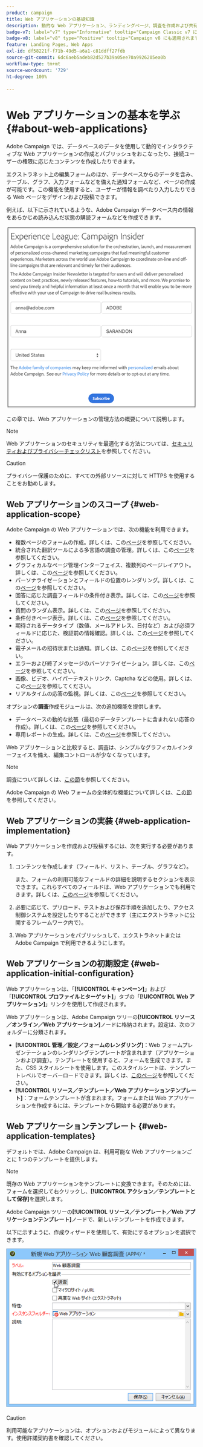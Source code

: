 ```yaml
---
product: campaign
title: Web アプリケーションの基礎知識
description: 動的な Web アプリケーション、ランディングページ、調査を作成および共有します
badge-v7: label="v7" type="Informative" tooltip="Campaign Classic v7 に適用されます"
badge-v8: label="v8" type="Positive" tooltip="Campaign v8 にも適用されます"
feature: Landing Pages, Web Apps
exl-id: df58221f-f71b-49d5-a6a1-c81ddff27fdb
source-git-commit: 6dc6aeb5adeb82d527b39a05ee70a9926205ea0b
workflow-type: tm+mt
source-wordcount: '729'
ht-degree: 100%

---
```


# Web アプリケーションの基本を学ぶ{#about-web-applications}



Adobe Campaign では、データベースのデータを使用して動的でインタラクティブな Web アプリケーションの作成とパブリッシュをおこなったり、接続ユーザーの権限に応じたコンテンツを作成したりできます。

エクストラネット上の編集フォームのほか、データベースからのデータを含み、テーブル、グラフ、入力フォームなどを備えた通知フォームなど、ページの作成が可能です。この機能を使用すると、ユーザーが情報を調べたり入力したりできる Web ページをデザインおよび投稿できます。

例えば、以下に示されているような、Adobe Campaign データベース内の情報をあらかじめ読み込んだ状態の購読フォームなどを作成できます。

![](assets/webapp_form_sample.png)

この章では、Web アプリケーションの管理方法の概要について説明します。

>[!NOTE]
>
>Web アプリケーションのセキュリティを最適化する方法については、[セキュリティおよびプライバシーチェックリスト](https://helpx.adobe.com/jp/campaign/kb/acc-security.html)を参照してください。

>[!CAUTION]
>
>プライバシー保護のために、すべての外部リソースに対して HTTPS を使用することをお勧めします。

## Web アプリケーションのスコープ {#web-application-scope}

Adobe Campaign の Web アプリケーションでは、次の機能を利用できます。

* 複数ページのフォームの作成。詳しくは、この[ページ](about-web-forms.md)を参照してください。
* 統合された翻訳ツールによる多言語の調査の管理。詳しくは、この[ページ](translating-a-web-application.md)を参照してください。
* グラフィカルなページ管理インターフェイス、複数列のページレイアウト。詳しくは、この[ページ](designing-a-web-application.md)を参照してください。
* パーソナライゼーションとフィールドの位置のレンダリング。詳しくは、この[ページ](editing-content.md#adding-personalization-content)を参照してください。
* 回答に応じた調査フィールドの条件付き表示。詳しくは、この[ページ](form-rendering.md#defining-fields-conditional-display)を参照してください。
* 質問のランダム表示。詳しくは、この[ページ](../../surveys/using/building-a-survey.md#adding-questions)を参照してください。
* 条件付きページ表示。詳しくは、この[ページ](defining-web-forms-page-sequencing.md#conditional-page-display)を参照してください。
* 期待されるデータタイプ（数値、メールアドレス、日付など）および必須フィールドに応じた、検証前の情報確認。詳しくは、この[ページ](form-rendering.md#defining-control-settings)を参照してください。
* 電子メールの招待状または通知。詳しくは、この[ページ](publishing-a-web-form.md#delivering-a-form-via-email)を参照してください。
* エラーおよび終了メッセージのパーソナライゼーション。詳しくは、この[ページ](defining-web-forms-properties.md#setting-up-an-error-page)を参照してください。
* 画像、ビデオ、ハイパーテキストリンク、Captcha などの使用。詳しくは、この[ページ](editing-content.md)を参照してください。
* リアルタイムの応答の監視。詳しくは、この[ページ](../../surveys/using/publish--track-and-use-collected-data.md#response-tracking)を参照してください。

オプションの&#x200B;**調査**&#x200B;作成モジュールは、次の追加機能を提供します。

* データベースの動的な拡張（最初のデータテンプレートに含まれない応答の作成）。詳しくは、この[ページ](../../surveys/using/managing-answers.md#storing-collected-answers)を参照してください。
* 専用レポートの生成。詳しくは、この[ページ](../../surveys/using/publish--track-and-use-collected-data.md#reports-on-surveys)を参照してください。

Web アプリケーションと比較すると、調査は、シンプルなグラフィカルインターフェイスを備え、編集コントロールが少なくなっています。

>[!NOTE]
>
>調査について詳しくは、[この節](../../surveys/using/about-surveys.md)を参照してください。
>
>Adobe Campaign の Web フォームの全体的な機能について詳しくは、[この節](about-web-forms.md)を参照してください。

## Web アプリケーションの実装 {#web-application-implementation}

Web アプリケーションを作成および投稿するには、次を実行する必要があります。

1. コンテンツを作成します（フィールド、リスト、テーブル、グラフなど）。

   また、フォームの利用可能なフィールドの詳細を説明するセクションを表示できます。これらすべてのフィールドは、Web アプリケーションでも利用できます。詳しくは、[このページ](adding-fields-to-a-web-form.md)を参照してください。

1. 必要に応じて、プリロード、テストおよび保存手順を追加したり、アクセス制御システムを設定したりすることができます（主にエクストラネットに公開するフレームワーク内で）。
1. Web アプリケーションをパブリッシュして、エクストラネットまたは Adobe Campaign で利用できるようにします。

## Web アプリケーションの初期設定 {#web-application-initial-configuration}

Web アプリケーションは、「**[!UICONTROL キャンペーン]**」および「**[!UICONTROL プロファイルとターゲット]**」タブの「**[!UICONTROL Web アプリケーション]**」リンクを使用して作成されます。

Web アプリケーションは、Adobe Campaign ツリーの&#x200B;**[!UICONTROL リソース／オンライン／Web アプリケーション]**&#x200B;ノードに格納されます。設定は、次のフォルダーに分類されます。

* **[!UICONTROL 管理／設定／フォームのレンダリング]**：Web フォームプレゼンテーションのレンダリングテンプレートが含まれます（アプリケーションおよび調査）。テンプレートを使用すると、フォームを生成できます。また、CSS スタイルシートを使用します。このスタイルシートは、テンプレートレベルでオーバーロードできます。詳しくは、[このページ](form-rendering.md#selecting-the-form-rendering-template)を参照してください。
* **[!UICONTROL リソース／テンプレート／Web アプリケーションテンプレート]**：フォームテンプレートが含まれます。フォームまたは Web アプリケーションを作成するには、テンプレートから開始する必要があります。

## Web アプリケーションテンプレート {#web-application-templates}

デフォルトでは、Adobe Campaign は、利用可能な Web アプリケーションごとに 1 つのテンプレートを提供します。

>[!NOTE]
>
>既存の Web アプリケーションをテンプレートに変換できます。そのためには、フォームを選択して右クリックし、**[!UICONTROL アクション／テンプレートとして保存]**&#x200B;を選択します。

Adobe Campaign ツリーの&#x200B;**[!UICONTROL リソース／テンプレート／Web アプリケーションテンプレート]**&#x200B;ノードで、新しいテンプレートを作成できます。

以下に示すように、作成ウィザードを使用して、有効にするオプションを選択できます。

![](assets/webapp_create_template.png)

>[!CAUTION]
>
>利用可能なアプリケーションは、オプションおよびモジュールによって異なります。使用許諾契約書を確認してください。
